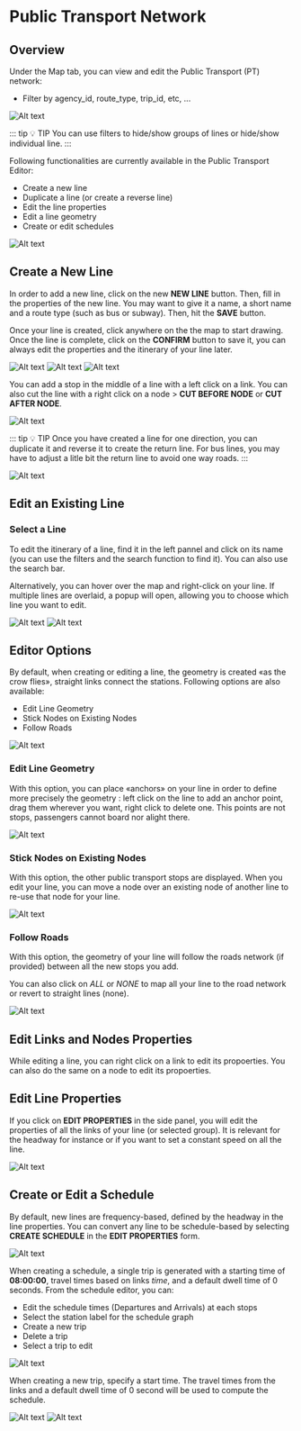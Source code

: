# Public Transport Network

## Overview

Under the Map tab, you can view and edit the Public Transport (PT) network:

- Filter by agency_id, route_type, trip_id, etc, ...

![Alt text](/networks_4.png)

::: tip 💡 TIP
You can use filters to hide/show groups of lines or hide/show individual line.
:::

Following functionalities are currently available in the Public Transport Editor:

- Create a new line
- Duplicate a line (or create a reverse line)
- Edit the line properties
- Edit a line geometry
- Create or edit schedules

![Alt text](/networks_5.png)

## Create a New Line

In order to add a new line, click on the new **NEW LINE** button. Then, fill in the properties of the new line. You may want to give it a name, a short name and a route type (such as bus or subway). Then, hit the **SAVE** button.

Once your line is created, click anywhere on the the map to start drawing. Once the line is complete, click on the **CONFIRM** button to save it, you can always edit the properties and the itinerary of your line later.

![Alt text](/network_editor/new_line.png)
![Alt text](/network_editor/new_line_2.png)
![Alt text](/network_editor/new_line_3.png)

You can add a stop in the middle of a line with a left click on a link. You can also cut the line with a right click on a node > **CUT BEFORE NODE** or **CUT AFTER NODE**. 

![Alt text](/network_editor/cut_line.png)

::: tip 💡 TIP
Once you have created a line for one direction, you can duplicate it and reverse it to create the return line. For bus lines, you may have to adjust a litle bit the return line to avoid one way roads.
:::

![Alt text](/network_editor/duplicate_line.png)

## Edit an Existing Line

### Select a Line

To edit the itinerary of a line, find it in the left pannel and click on its name (you can use the filters and the search function to find it). You can also use the search bar.

Alternatively, you can hover over the map and right-click on your line. If multiple lines are overlaid, a popup will open, allowing you to choose which line you want to edit.

![Alt text](/network_editor/select_trip.png)
![Alt text](/network_editor/search_trip.png)

## Editor Options

By default, when creating or editing a line, the geometry is created «as the crow flies», straight links connect the stations. Following options are also available:

* Edit Line Geometry
* Stick Nodes on Existing Nodes
* Follow Roads

![Alt text](/network_editor/options.png)

### Edit Line Geometry

With this option, you can place «anchors» on your line in order to define more precisely the geometry : left click on the line to add an anchor point, drag them wherever you want, right click to delete one. This points are not stops, passengers cannot board nor alight there.

![Alt text](/network_editor/edit_line_geometry.png)

### Stick Nodes on Existing Nodes

With this option, the other public transport stops are displayed. When you edit your line, you can move a node over an existing node of another line to re-use that node for your line. 

![Alt text](/network_editor/magnet.png)

### Follow Roads

With this option, the geometry of your line will follow the roads network (if provided) between all the new stops you add.

You can also click on *ALL* or *NONE* to map all your line to the road network or revert to straight lines (none).

![Alt text](/network_editor/trip_routing.png)

## Edit Links and Nodes Properties
While editing a line, you can right click on a link to edit its propoerties. You can also do the same on a node to edit its propoerties. 

## Edit Line Properties

If you click on **EDIT PROPERTIES** in the side panel, you will edit the properties of all the links of your line (or selected group). It is relevant for the headway for instance or if you want to set a constant speed on all the line.

![Alt text](/network_editor/new_line_4.png)

## Create or Edit a Schedule

By default, new lines are frequency-based, defined by the headway in the line properties. You can convert any line to be schedule-based by selecting **CREATE SCHEDULE** in the **EDIT PROPERTIES** form.

![Alt text](/network_editor/create_timetable.png)

When creating a schedule, a single trip is generated with a starting time of **08:00:00**, travel times based on links *time*, and a default dwell time of 0 seconds. From the schedule editor, you can:

- Edit the schedule times (Departures and Arrivals) at each stops
- Select the station label for the schedule graph
- Create a new trip
- Delete a trip
- Select a trip to edit

![Alt text](/network_editor/schedule_1.png)

When creating a new trip, specify a start time. The travel times from the links and a default dwell time of 0 second will be used to compute the schedule.

![Alt text](/network_editor/schedule_2.png)
![Alt text](/network_editor/schedule_3.png)